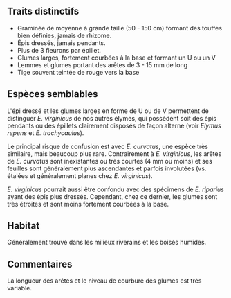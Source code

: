 
<!--

1-https://www.inaturalist.org/observations/237001393
1-https://www.inaturalist.org/observations/195687979
1-https://www.inaturalist.org/observations/66190328
2-https://www.inaturalist.org/observations/235304865
2-https://www.inaturalist.org/observations/235774643
2-https://www.inaturalist.org/observations/131816913
3-https://www.inaturalist.org/observations/138014023
1-https://www.inaturalist.org/observations/86650748

-->

## Traits distinctifs

- Graminée de moyenne à grande taille (50 - 150 cm) formant des touffes bien définies, jamais de rhizome.
- Épis dressés, jamais pendants.
- Plus de 3 fleurons par épillet.
- Glumes larges, fortement courbées à la base et formant un U ou un V
- Lemmes et glumes portant des arêtes de 3 - 15 mm de long
- Tige souvent teintée de rouge vers la base

## Espèces semblables

L'épi dressé et les glumes larges en forme de U ou de V permettent de distinguer _E. virginicus_ de nos autres élymes, qui possèdent soit des épis pendants ou des épillets clairement disposés de façon alterne (voir _Elymus repens_ et _E. trachycaulus_). 

Le principal risque de confusion est avec _E. curvatus_, une espèce très similaire, mais beaucoup plus rare. Contrairement à _E. virginicus_, les arêtes de _E. curvatus_ sont inexistantes ou très courtes (4 mm ou moins) et ses feuilles sont généralement plus ascendantes et parfois involutées (vs. étalées et généralement planes chez _E. virginicus_).

_E. virginicus_ pourrait aussi être confondu avec des spécimens de _E. riparius_ ayant des épis plus dressés. Cependant, chez ce dernier, les glumes sont très étroites et sont moins fortement courbées à la base.

## Habitat

Généralement trouvé dans les milieux riverains et les boisés humides.

## Commentaires

La longueur des arêtes et le niveau de courbure des glumes est très variable.


